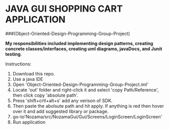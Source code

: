 # JAVA GUI SHOPPING CART APPLICATION 
###(Object-Oriented-Design-Programming-Group-Project)

**My responsibilities included implementing design patterns, creating concrete classes/interfaces, creating uml diagrams, javaDocs, and Junit testing**.

Instructions:
1. Download this repo.
2. Use a java IDE
3. Open 'Object-Oriented-Design-Programming-Group-Project.iml'
4. Locate 'out' folder and right-click it and select 'copy Path/Reference', then click copy 'absolute path'.
5. Press 'shift+crtl+alt+s' add any verison of SDK.
6. Then paste the abolsute path and hit apply. If anything is red then hover over it and add suggested library or package.
7. go-to'Nozama/src/NozamaGui/Gui/Screens/LoginScreen/LoginScreen'
8. Run application
